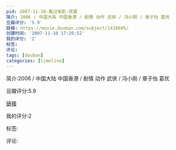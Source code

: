 ```yaml
---
pid: 2007-11-10-看过电影-夜宴
简介: 2006 / 中国大陆 中国香港 / 剧情 动作 武侠 / 冯小刚 / 章子怡 葛优
豆瓣评分: '5.9'
链接: https://movie.douban.com/subject/1418605/
创建时间: '2007-11-10 17:26:52'
我的评分: '2'
标签:
评论:
tags: [douban]
categories: [timeline]
---
```

简介:2006 / 中国大陆 中国香港 / 剧情 动作 武侠 / 冯小刚 / 章子怡 葛优

豆瓣评分:5.9

[链接](https://movie.douban.com/subject/1418605/)

我的评分:2

标签:

评论:

